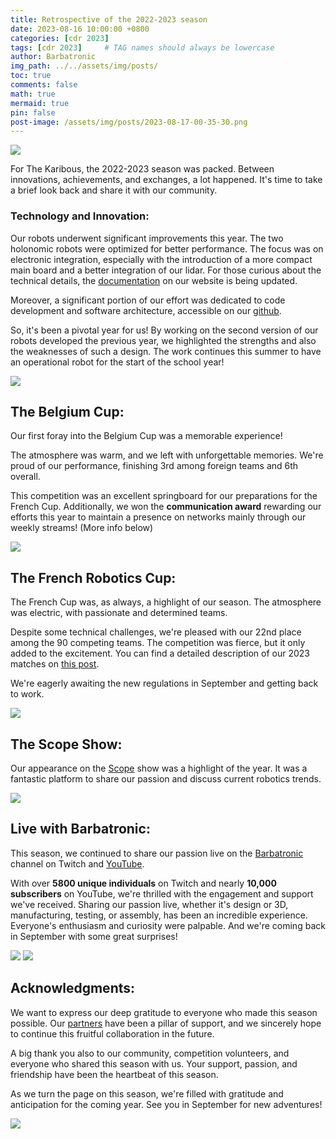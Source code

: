 ```yaml
---
title: Retrospective of the 2022-2023 season
date: 2023-08-16 10:00:00 +0800
categories: [cdr 2023]
tags: [cdr 2023]     # TAG names should always be lowercase
author: Barbatronic
img_path: ../../assets/img/posts/
toc: true
comments: false
math: true
mermaid: true
pin: false
post-image: /assets/img/posts/2023-08-17-00-35-30.png
---
```

![](2023-08-17-00-35-30.png)

For The Karibous, the 2022-2023 season was packed. Between innovations, achievements, and exchanges, a lot happened. It's time to take a brief look back and share it with our community.

### **Technology and Innovation:**
Our robots underwent significant improvements this year. The two holonomic robots were optimized for better performance. The focus was on electronic integration, especially with the introduction of a more compact main board and a better integration of our lidar. For those curious about the technical details, the [documentation](https://leskaribous.fr/robots/2023_CDR/) on our website is being updated.

Moreover, a significant portion of our effort was dedicated to code development and software architecture, accessible on our [github](https://github.com/LesKaribous).

So, it's been a pivotal year for us! By working on the second version of our robots developed the previous year, we highlighted the strengths and also the weaknesses of such a design. The work continues this summer to have an operational robot for the start of the school year!

![](2023-08-17-00-37-34.png)

## **The Belgium Cup:**

Our first foray into the Belgium Cup was a memorable experience!

The atmosphere was warm, and we left with unforgettable memories. We're proud of our performance, finishing 3rd among foreign teams and 6th overall.

This competition was an excellent springboard for our preparations for the French Cup. Additionally, we won the **communication award** rewarding our efforts this year to maintain a presence on networks mainly through our weekly streams! (More info below)

![](2023-08-17-00-37-54.png)

## **The French Robotics Cup:**

The French Cup was, as always, a highlight of our season. The atmosphere was electric, with passionate and determined teams.

Despite some technical challenges, we're pleased with our 22nd place among the 90 competing teams. The competition was fierce, but it only added to the excitement. You can find a detailed description of our 2023 matches on [this post](https://leskaribous.fr/posts/matchs-2023/).

We're eagerly awaiting the new regulations in September and getting back to work.

![](2023-08-17-00-42-06.png)

## **The Scope Show:**

Our appearance on the [Scope](https://leskaribous.fr/news/scope-arte) show was a highlight of the year. It was a fantastic platform to share our passion and discuss current robotics trends.

![](2023-08-17-00-56-14.png)

## **Live with Barbatronic:**

This season, we continued to share our passion live on the [Barbatronic](https://twitch.tv/barbatronic) channel on Twitch and [YouTube](https://youtube.com/barbatronic).

With over **5800 unique individuals** on Twitch and nearly **10,000 subscribers** on YouTube, we're thrilled with the engagement and support we've received. Sharing our passion live, whether it's design or 3D, manufacturing, testing, or assembly, has been an incredible experience. Everyone's enthusiasm and curiosity were palpable. And we're coming back in September with some great surprises!

![](2023-08-17-00-44-41.png)
![](2023-08-17-00-44-57.png)

## **Acknowledgments:**
We want to express our deep gratitude to everyone who made this season possible. Our [partners](https://leskaribous.fr/sponsors) have been a pillar of support, and we sincerely hope to continue this fruitful collaboration in the future.

A big thank you also to our community, competition volunteers, and everyone who shared this season with us. Your support, passion, and friendship have been the heartbeat of this season.

As we turn the page on this season, we're filled with gratitude and anticipation for the coming year. See you in September for new adventures!

![](2023-08-17-00-46-21.png)
